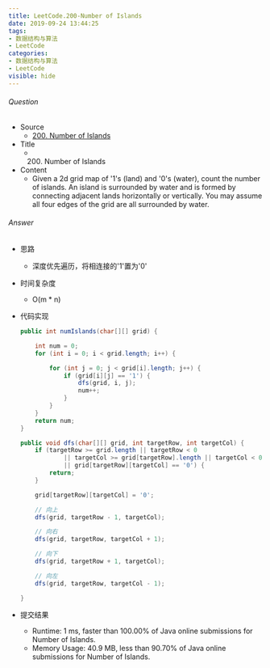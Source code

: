 ```yaml
---
title: LeetCode.200-Number of Islands
date: 2019-09-24 13:44:25
tags:
- 数据结构与算法
- LeetCode
categories:
- 数据结构与算法
- LeetCode
visible: hide
---
```

###### Question
- Source
	- [200. Number of Islands](https://leetcode.com/problems/number-of-islands/) 
- Title
	- 200. Number of Islands 
- Content
	- Given a 2d grid map of '1's (land) and '0's (water), count the number of islands. An island is surrounded by water and is formed by connecting adjacent lands horizontally or vertically. You may assume all four edges of the grid are all surrounded by water.
<!--more-->

###### Answer
- 思路
	- 深度优先遍历，将相连接的'1'置为'0'
- 时间复杂度
	- O(m * n) 	
- 代码实现

	```Java
	public int numIslands(char[][] grid) {

        int num = 0;
        for (int i = 0; i < grid.length; i++) {

            for (int j = 0; j < grid[i].length; j++) {
                if (grid[i][j] == '1') {
                    dfs(grid, i, j);
                    num++;
                }
            }
        }
        return num;
    }

    public void dfs(char[][] grid, int targetRow, int targetCol) {
        if (targetRow >= grid.length || targetRow < 0
                || targetCol >= grid[targetRow].length || targetCol < 0
                || grid[targetRow][targetCol] == '0') {
            return;
        }

        grid[targetRow][targetCol] = '0';

        // 向上
        dfs(grid, targetRow - 1, targetCol);

        // 向右
        dfs(grid, targetRow, targetCol + 1);

        // 向下
        dfs(grid, targetRow + 1, targetCol);

        // 向左
        dfs(grid, targetRow, targetCol - 1);

    }
	```
- 提交结果
	- Runtime: 1 ms, faster than 100.00% of Java online submissions for Number of Islands.
	- Memory Usage: 40.9 MB, less than 90.70% of Java online submissions for Number of Islands.
